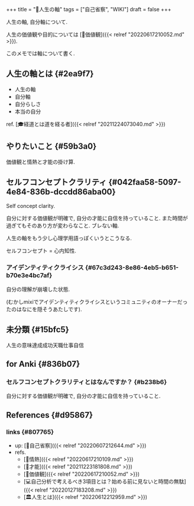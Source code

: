 +++
title = "📝人生の軸"
tags = ["自己省察", "WIKI"]
draft = false
+++

人生の軸, 自分軸について.

人生の価値観や目的については [📝価値観]({{< relref "20220617210052.md" >}}).

このメモでは軸について書く.


## 人生の軸とは {#2ea9f7}

-   人生の軸
-   自分軸
-   自分らしさ
-   本当の自分

ref. [🎓経道とは道を経る者]({{< relref "20211224073040.md" >}})


## やりたいこと {#59b3a0}

価値観と情熱と才能の掛け算.


## セルフコンセプトクラリティ {#042faa58-5097-4e84-836b-dccdd86aba00}

Self concept clarity.

自分に対する価値観が明確で, 自分の才能に自信を持っていること. また時間が過ぎてもそのあり方が変わらなこと. ブレない軸.

人生の軸をもう少し心理学用語っぽくいうとこうなる.

セルフコンセプト = 心内知性.


### アイデンティティクライシス {#67c3d243-8e86-4eb5-b651-b70e3e4bc7af}

自分の理解が崩壊した状態.

(むかしmixiでアイデンティティクライシスというコミュニティのオーナーだったのはなにを隠そうあたしです).


## 未分類 {#15bfc5}

人生の意味達成成功天職仕事自信


## for Anki {#836b07}


### セルフコンセプトクラリティとはなんですか？ {#b238b6}

自分に対する価値観が明確で, 自分の才能に自信を持っていること.


## References {#d95867}


### links {#807765}

-   up: [📝自己省察]({{< relref "20220607212644.md" >}})
-   refs.
    -   [📝情熱]({{< relref "20220617210109.md" >}})
    -   [📝才能]({{< relref "20211223181808.md" >}})
    -   [📝価値観]({{< relref "20220617210052.md" >}})
    -   [💻自己分析で考えるべき3項目とは？始める前に見ないと時間の無駄]({{< relref "20220127183208.md" >}})
    -   [🏛人生とは]({{< relref "20220612212959.md" >}})
